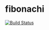 # fibonachi
[![Build Status](http://ec2-34-204-72-227.compute-1.amazonaws.com/buildStatus/icon?job=fibonach)](http://ec2-54-145-144-132.compute-1.amazonaws.com/job/fibonach/)
